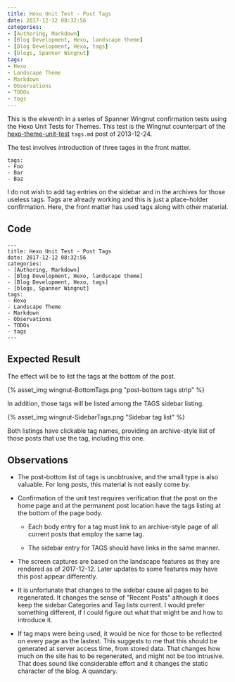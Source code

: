 ```yaml
---
title: Hexo Unit Test - Post Tags
date: 2017-12-12 08:32:56
categories:
- [Authoring, Markdown]
- [Blog Development, Hexo, landscape theme]
- [Blog Development, Hexo, tags]
- [blogs, Spanner Wingnut]
tags:
- Hexo
- Landscape Theme
- Markdown
- Observations
- TODOs
- tags
---
```


This is the eleventh in a series of Spanner Wingnut confirmation tests using the Hexo Unit Tests for Themes.  This test is the Wingnut counterpart of the [hexo-theme-unit-test](https://github.com/hexojs/hexo-theme-unit-test) `tags.md` post of 2013-12-24.

The test involves introduction of three tages in the front matter. 

```
tags:
- Foo
- Bar
- Baz
```

I do not wish to add tag entries on the sidebar and in the archives for those useless tags.  Tags are already working and this is just a place-holder confirmation.  Here, the front matter has used tags along with other material.

## Code ##

```
---
title: Hexo Unit Test - Post Tags
date: 2017-12-12 08:32:56
categories:
- [Authoring, Markdown]
- [Blog Development, Hexo, landscape theme]
- [Blog Development, Hexo, tags]
- [blogs, Spanner Wingnut]
tags:
- Hexo
- Landscape Theme
- Markdown
- Observations
- TODOs
- tags
---
```

## Expected Result ##

The effect will be to list the tags at the bottom of the post.  

{% asset_img wingnut-BottomTags.png "post-bottom tags strip" %}

In addition, those tags will be listed among the TAGS sidebar listing. 

{% asset_img wingnut-SidebarTags.png "Sidebar tag list" %}

Both listings have clickable tag names, providing an archive-style list of those posts that use the tag, including this one.

## Observations ##

 * The post-bottom list of tags is unobtrusive, and the small type is also valuable.  For long posts, this material is not easily come by.
 
 * Confirmation of the unit test requires verification that the post on the home page and at the permanent post location have the tags listing at the bottom of the page body.  
 
   * Each body entry for a tag must link to an archive-style page of all current posts that employ the same tag.
  
   * The sidebar entry for TAGS should have links in the same manner.
 
 * The screen captures are based on the landscape features as they are rendered as of 2017-12-12.  Later updates to some features may have this post appear differently.
 
 * It is unfortunate that changes to the sidebar cause all pages to be regenerated.  It changes the sense of "Recent Posts" although it does keep the sidebar Categories and Tag lists current.  I would prefer something different, if I could figure out what that might be and how to introduce it.
 
 * If tag maps were being used, it would be nice for those to be reflected on every page as the lastest.  This suggests to me that this should be generated at server access time, from stored data.  That changes how much on the site has to be regenerated, and might not be too intrusive.  That does sound like considerable effort and it changes the static character of the blog.  A quandary.
 

